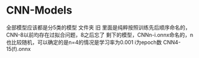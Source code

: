 # CNN-Models
全部模型应该都是分5类的模型
文件夹 旧 里面是纯粹按照训练先后顺序命名的，CNN-8以前均存在过拟合问题，8之后忘了
剩下的模型，CNNn-i.onnx命名的，n也比较随机，可以确定的是n=4的情况是学习率为0.001
i为epoch数
CNN4-15(f).onnx
